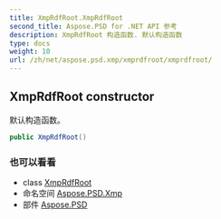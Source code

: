 ```yaml
---
title: XmpRdfRoot.XmpRdfRoot
second_title: Aspose.PSD for .NET API 参考
description: XmpRdfRoot 构造函数. 默认构造函数
type: docs
weight: 10
url: /zh/net/aspose.psd.xmp/xmprdfroot/xmprdfroot/
---
```

## XmpRdfRoot constructor

默认构造函数。

```csharp
public XmpRdfRoot()
```

### 也可以看看

* class [XmpRdfRoot](../)
* 命名空间 [Aspose.PSD.Xmp](../../xmprdfroot/)
* 部件 [Aspose.PSD](../../../)


